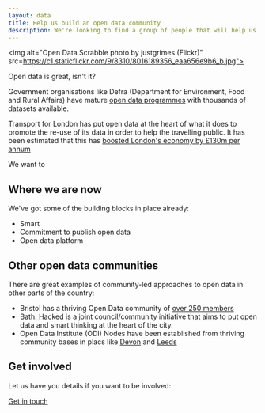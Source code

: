 ```yaml
---
layout: data
title: Help us build an open data community
description: We're looking to find a group of people that will help us guide our work on open data
---
```

<img alt="Open Data Scrabble photo by justgrimes (Flickr)" src=https://c1.staticflickr.com/9/8310/8016189356_eaa656e9b6_b.jpg">

Open data is great, isn't it? 

Government organisations like Defra (Department for Environment, Food and Rural Affairs) have mature [open data programmes](https://defradigital.blog.gov.uk/about-defras-data-programme/) with thousands of datasets available.

Transport for London has put open data at the heart of what it does to promote the re-use of its data in order to help the travelling public. It has been estimated that this has [boosted London's economy by £130m per annum](https://tfl.gov.uk/info-for/media/press-releases/2017/october/tfl-s-free-open-data-boosts-london-s-economy)

We want to 

## Where we are now
We've got some of the building blocks in place already: 

* Smart 
* Commitment to publish open data
* Open data platform

## Other open data communities
There are great examples of community-led approaches to open data in other parts of the country:
* Bristol has a thriving Open Data community of [over 250 members](https://www.meetup.com/Bristol_Open_Data/) 
* [Bath: Hacked](https://www.bathhacked.org/about/) is a joint council/community initiative that aims to put open data and smart thinking at the heart of the city.  
* Open Data Institute (ODI) Nodes have been established from thriving community bases in placs like [Devon](http://devon.theodi.org/devon-open-data-forum/) and [Leeds](http://odileeds.org/about/)

## Get involved
<p>Let us have you details if you want to be involved:</p>
<a class="button" href="https://docs.google.com/forms/d/e/1FAIpQLSeKukg-4UhtdNMYtyk6ul4lrylv51bvEumwjUwWBBHhr7bLZQ/viewform?usp=sf_link">Get in touch</a>
